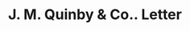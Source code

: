 ---
doi: 10.7916/D8ZW2Z2X
date_other: '1880'
date_other_textual: 1880-1889
form: correspondence
genre:
- Letters (correspondence)
name:
- J. M. Quinby & Co.
object_in_context_url: https://biggert.cul.columbia.edu/items/view/ave_biggert_01638
subject_hierarchical_geographic:
- Newark, New Jersey, United States
subject_name:
- J. M. Quinby & Co.
title: J. M. Quinby & Co.. Letter
sort_title: J. M. Quinby & Co.. Letter
call_number: ave_biggert_01638
coordinates:
- 40.72422,-74.172574
pid: ave_biggert_01638
identifiers: ave_biggert_01638
thumbnail: https://derivativo-3.library.columbia.edu/iiif/2/ldpd:490755/full/!256,256/0/native.jpg
permalink: /biggert/ave_biggert_01638/
layout: iiif-image-page
---